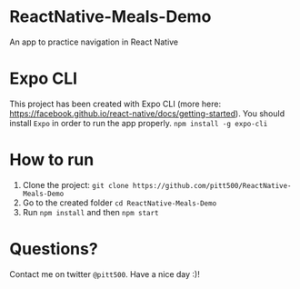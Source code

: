# ReactNative-Meals-Demo
An app to practice navigation in React Native

# Expo CLI
This project has been created with Expo CLI (more here: https://facebook.github.io/react-native/docs/getting-started). You should install `Expo` in order to run the app properly. 
`npm install -g expo-cli`

# How to run
1. Clone the project: `git clone https://github.com/pitt500/ReactNative-Meals-Demo`
2. Go to the created folder `cd ReactNative-Meals-Demo`
3. Run `npm install` and then `npm start`

# Questions?
Contact me on twitter `@pitt500`. Have a nice day :)!

